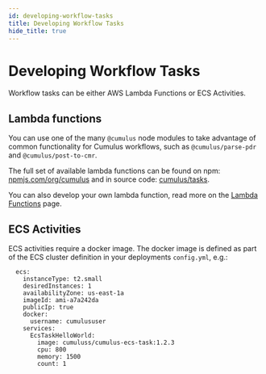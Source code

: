 ```yaml
---
id: developing-workflow-tasks
title: Developing Workflow Tasks
hide_title: true
---
```


# Developing Workflow Tasks
Workflow tasks can be either AWS Lambda Functions or ECS Activities.

## Lambda functions

You can use one of the many `@cumulus` node modules to take advantage of common functionality for Cumulus workflows, such as `@cumulus/parse-pdr` and `@cumulus/post-to-cmr`.

The full set of available lambda functions can be found on npm: [npmjs.com/org/cumulus](https://www.npmjs.com/org/cumulus) and in source code: [cumulus/tasks](https://github.com/nasa/cumulus/tree/master/tasks).

You can also develop your own lambda function, read more on the [Lambda Functions](workflows/lambda.md) page.

## ECS Activities

ECS activities require a docker image. The docker image is defined as part of the ECS cluster definition in your deployments `config.yml`, e.g.:

```
  ecs:
    instanceType: t2.small
    desiredInstances: 1
    availabilityZone: us-east-1a
    imageId: ami-a7a242da
    publicIp: true
    docker:
      username: cumulususer
    services:
      EcsTaskHelloWorld:
        image: cumuluss/cumulus-ecs-task:1.2.3
        cpu: 800
        memory: 1500
        count: 1
```
